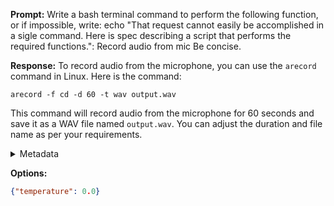 **Prompt:**
Write a bash terminal command to perform the following function, or if impossible, write: echo "That request cannot easily be accomplished in a sigle command. Here is spec describing a script that performs the required functions.": Record audio from mic Be concise.


**Response:**
To record audio from the microphone, you can use the `arecord` command in Linux. Here is the command:

`arecord -f cd -d 60 -t wav output.wav`

This command will record audio from the microphone for 60 seconds and save it as a WAV file named `output.wav`. You can adjust the duration and file name as per your requirements.

<details><summary>Metadata</summary>

- Duration: 4366 ms
- Datetime: 2023-09-11T16:35:22.418557
- Model: gpt-3.5-turbo-0613

</details>

**Options:**
```json
{"temperature": 0.0}
```


